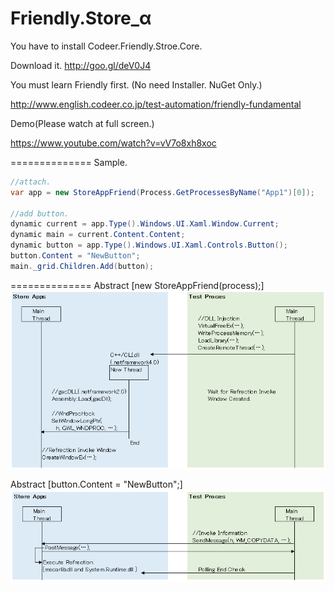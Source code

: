 Friendly.Store_α
==============

You have to install Codeer.Friendly.Stroe.Core.

Download it.
http://goo.gl/deV0J4

You must learn Friendly first.  (No need Installer. NuGet Only.)

http://www.english.codeer.co.jp/test-automation/friendly-fundamental  

Demo(Please watch at full screen.)

https://www.youtube.com/watch?v=vV7o8xh8xoc

==============
Sample.
```cs   
//attach.
var app = new StoreAppFriend(Process.GetProcessesByName("App1")[0]);

//add button.
dynamic current = app.Type().Windows.UI.Xaml.Window.Current;
dynamic main = current.Content.Content;
dynamic button = app.Type().Windows.UI.Xaml.Controls.Button();
button.Content = "NewButton";
main._grid.Children.Add(button);
```

==============
Abstract [new StoreAppFriend(process);]
![Attach](ReadMeImages/NewFriend.png)

Abstract [button.Content = "NewButton";]
![Execute](ReadMeImages/Execute.png)

